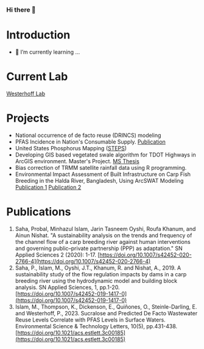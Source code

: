 ### Hi there 👋


# Introduction

- 🌱 I’m currently learning ...

# Current Lab
[Westerhoff Lab](https://westerhoff.engineering.asu.edu/)

# Projects

- National occurrence of de facto reuse (DRINCS) modeling
- PFAS Incidence in Nation's Consumable Supply. [Publication](https://doi.org/10.1021/acs.estlett.3c00185)
- United States Phosphorus Mapping ([STEPS](https://steps-center.org/))
- Developing GIS based vegetated swale algorithm for TDOT Highways in ArcGIS environment. Master's Project. [MS Thesis](http://login.ezproxy1.lib.asu.edu/login?url=https://www.proquest.com/dissertations-theses/development-gis-based-algorithm-delineate-median/docview/2445995494/se-2?accountid=4485)
- Bias correction of TRMM satellite rainfall data using R programming.
- Environmental Impact Assessment of Built Infrastructure on Carp Fish Breeding in the Halda River, Bangladesh, Using ArcSWAT Modeling [Publication 1](https://doi.org/10.1007/s42452-020-2766-4) [Publication 2](https://doi.org/10.1007/s42452-019-1417-0)

# Publications
1. Saha, Probal, Minhazul Islam, Jarin Tasneem Oyshi, Roufa Khanum, and Ainun Nishat. "A sustainability analysis on the trends and frequency of the channel flow of a carp breeding river against human interventions and governing public–private partnership (PPP) as adaptation." SN Applied Sciences 2 (2020): 1-17. [https://doi.org/10.1007/s42452-020-2766-4](https://doi.org/10.1007/s42452-020-2766-4)
2. Saha, P., Islam, M., Oyshi, J.T., Khanum, R. and Nishat, A., 2019. A sustainability study of the flow regulation impacts by dams in a carp breeding river using the hydrodynamic model and building block analysis. SN Applied Sciences, 1, pp.1-20. [https://doi.org/10.1007/s42452-019-1417-0](https://doi.org/10.1007/s42452-019-1417-0)
3. Islam, M., Thompson, K., Dickenson, E., Quiñones, O., Steinle-Darling, E. and Westerhoff, P., 2023. Sucralose and Predicted De Facto Wastewater Reuse Levels Correlate with PFAS Levels in Surface Waters. Environmental Science & Technology Letters, 10(5), pp.431-438. [https://doi.org/10.1021/acs.estlett.3c00185](https://doi.org/10.1021/acs.estlett.3c00185)
